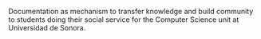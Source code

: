 Documentation as mechanism to transfer knowledge and build community to students doing their social service
for the Computer Science unit at Universidad de Sonora.
